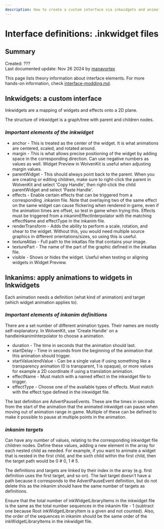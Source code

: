 ```yaml
---
description: How to create a custom interface via inkwidgets and animate via inkanims
---
```


# Interface definitions: .inkwidget files

## Summary

Created: ???\
Last documented update: Nov 26 2024 by [manavortex](https://app.gitbook.com/u/NfZBoxGegfUqB33J9HXuCs6PVaC3 "mention")

This page lists theory information about interface elements. For more hands-on information, check [interface-modding.md](../../../modding-guides/custom-icons-and-ui/interface-modding.md "mention").

## Inkwidgets: a custom interface

Inkwidgets are a mapping of widgets and effects onto a 2D plane.

The structure of inkwidget is a graph/tree with parent and children nodes.

### _Important elements of the inkwidget_

* anchor - This is treated as the center of the widget. It is what animations are centered, scaled, and rotated around.
* margin - This is what allows precise positioning of the widget by adding space in the corresponding direction. Can use negative numbers as values as well. Widget Preview in WolvenKit is useful when adjusting margin values.
* parentWidget - This should always point back to the parent. When you are creating or editing children, make sure to right-click the parent in WolvenKit and select 'Copy Handle', then right-click the child parentWidget and select 'Paste Handle'.
* effects - Enable certain effects that can be triggered from a corresponding .inkanim file. Note that overlaying two of the same effect on the same widget can cause flickering when rendered in game, even if the animation times are offset, so test in game when trying this. Effects must be triggered from a inkanimEffectInterpolator with the matching effectName and effectType in the inkanim file.
* renderTransform - Adds the ability to perform a scale, rotation, and shear to the widget. Without this, you would need multiple source graphics in different orientations/sizes, so using this is useful.
* textureAtlas - Full path to the inkatlas file that contains your image.
* texturePart - The name of the part of the graphic defined in the inkatlas file.
* visible - Shows or hides the widget. Useful when testing or aligning widgets in Widget Preview.

## Inkanims: apply animations to widgets in Inkwidgets

Each animation needs a definition (what kind of animation) and target (which widget animation applies to).

### _Important elements of inkanim definitions_

There are a set number of different animation types. Their names are mostly self-explanatory. In WolvenKit, use 'Create Handle' on a handleinkanimInterpolator to choose a animation.

* duration - The time in seconds that the animation should last.
* startDelay - Time in seconds from the beginning of the animation that this animation should trigger.
* startValue/endValue - Can be a single value if using something like a transparency animation (0 is transparent, 1 is opaque), or more values for example a 2D coordinate if using a translation animation.
* effectName - Must match with a named effect in the inkwidget file to trigger.
* effectType - Choose one of the available types of effects. Must match with the effect type defined in the inkwidget file.

The last definition are AdvertPauseEvents. These are the times in seconds from the start of the animation that the animated inkwidget can pause when moving out of animation range in game. Multiple of these can be defined to make it possible to pause at multiple points in the animation.

### _inkanim targets_

Can have any number of values, relating to the corresponding inkwidget file children nodes. Define these values, adding a new element in the array for each nested child as needed. For example, if you want to animate a widget that is nested in the first child, and the sixth child within the first child, then the target path would be 0 # 0, 1 # 5.

The definitions and targets are linked by their index in the array (e.g. first definition uses the first target, and so on). The last target doesn't have a path because it corresponds to the AdvertPauseEvent definition, but do not delete this as the inkanim should have the same number of targets as definitions.

Ensure that the total number of inkWidgetLibraryItems in the inkwidget file is the same as the total number sequences in the inkanim file - 1 (subtract one because Root inkWidgetLibraryItem is a given and not counted). Also, the order of the sequences in inkanim should be the same order of the inkWidgetLibraryItems in the inkwidget file.
